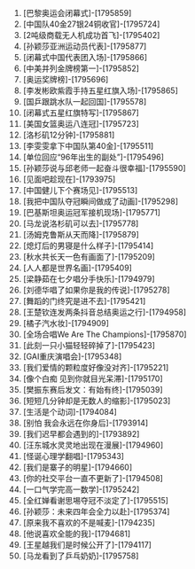 
1. [巴黎奥运会闭幕式]-[1795859]
1. [中国队40金27银24铜收官]-[1795724]
1. [2吨级商载无人机成功首飞]-[1795402]
1. [孙颖莎亚洲运动员代表]-[1795877]
1. [闭幕式中国代表团入场]-[1795866]
1. [中美并列金牌榜第一]-[1795852]
1. [奥运奖牌榜]-[1795696]
1. [李发彬欧紫霞手持五星红旗入场]-[1795865]
1. [国乒跟跳水队一起回国]-[1795578]
1. [闭幕式五星红旗特写]-[1795867]
1. [美国女篮奥运八连冠]-[1795723]
1. [洛杉矶12分钟]-[1795881]
1. [李雯雯拿下中国队第40金]-[1795511]
1. [单位回应“96年出生的副处”]-[1795496]
1. [孙颖莎说与邱老师一起奋斗很幸福]-[1795590]
1. [见面吧趁现在]-[1793975]
1. [中国健儿下个赛场见]-[1795513]
1. [我把中国队夺冠瞬间做成了动画]-[1795298]
1. [巴基斯坦奥运冠军接机现场]-[1795771]
1. [马龙说洛杉矶可以去]-[1795778]
1. [汤姆克鲁斯从天而降]-[1795879]
1. [熄灯后的男寝是什么样子]-[1795414]
1. [秋水共长天一色有画面了]-[1795209]
1. [人人都是世界名画]-[1795409]
1. [梁静茹在七夕唱分手快乐]-[1794979]
1. [刘德华唱了如果你是我的传说]-[1795278]
1. [舞蹈的门终究是进不去]-[1795421]
1. [王楚钦连发两条抖音总结奥运之行]-[1794958]
1. [橘子汽水妆]-[1794909]
1. [全场合唱We Are The Champions]-[1795870]
1. [此刻一只小猫轻轻碎掉了]-[1795423]
1. [GAI重庆演唱会]-[1795348]
1. [我们爱情的颗粒度好像没对齐]-[1795221]
1. [像个白痴 见到你就目光呆滞]-[1795170]
1. [樊振东赛后发文：有始有终]-[1795039]
1. [短短几分钟却是无数人的缩影]-[1795023]
1. [生活是个动词]-[1794084]
1. [别怕 我会永远在你身后]-[1793914]
1. [我们迟早都会遇到的]-[1793892]
1. [汪东城水灵灵地出现在漫展]-[1794960]
1. [怪诞心理学翻唱]-[1795343]
1. [我们是寨子的明星]-[1794660]
1. [你的社交平台一直不更新了]-[1794508]
1. [一口气学完高一数学]-[1795242]
1. [全红婵看谢思埸夺冠不淡定了]-[1795515]
1. [孙颖莎：未来四年会全力以赴]-[1795374]
1. [原来我不喜欢的不是喊麦]-[1794235]
1. [他说喜欢全能的我]-[1794681]
1. [王星越我们是时候公开了]-[1794117]
1. [马龙看到了乒乓奶奶]-[1795758]